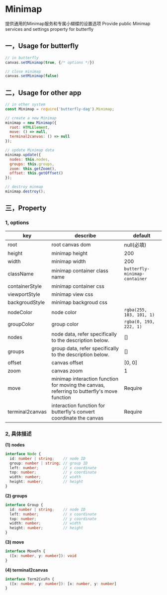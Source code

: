 # Minimap

提供通用的Minimap服务和专属小蝴蝶的设置选项
Provide public Minimap services and settings property for butterfly

## 一，Usage for butterfly

```js
// in butterfly
canvas.setMinimap(true, {/* options */})

// close minimap
canvas.setMinimap(false)

```

## 二，Usage for other app

```js
// in other system
const Minimap = require('butterfly-dag').Minimap;

// create a new Minimap
minimap = new Minimap({
  root: HTMLElement,
  move: () => null,
  terminal2canvas: () => null
});

// update Minimap data
minimap.update({
  nodes: this.nodes,
  groups: this.groups,
  zoom: this.getZoom(),
  offset: this.getOffset()
});

// destroy minmap
minimap.destroy();

```

## 三，Property

### 1, options

| key | describe | default 
| ---- | ---- | ---- |
| root | root canvas dom | null(必填) | 
| height | minimap height | 200 |
| width  | minimap width | 200 |
| className | minimap container class name | `butterfly-minimap-container` |
| containerStyle | minimap container css | |
| viewportStyle | minimap view css | |
| backgroudStyle  | minimap backgroud css | |
| nodeColor | node color | `rgba(255, 103, 101, 1)` |
| groupColor | group color | `rgba(0, 193, 222, 1)` |
| nodes | node data, refer specifically to the description below. | [] |
| groups | group data, refer specifically to the description below.  | [] |
| offset | canvas offset | [0, 0] | 
| zoom | canvas zoom | 1 |
| move | minimap interaction function for moving the canvas, referring to butterfly's move function | Require |
| terminal2canvas | interaction function for butterfly's convert coordinate the canvas | Require |

### 2, 具体描述

**(1) nodes**
```ts
interface Node {
  id: number | string;    // node ID
  group: number | string; // group ID
  left: number;           // x coordinate
  top: number;            // y coordinate
  width: number;          // width
  height: number;         // height
}
```

**(2) groups**
```ts
interface Group {
  id: number | string;    // node ID
  left: number;           // x coordinate
  top: number;            // y coordinate
  width: number;          // width  
  height: number;         // height
}
```

**(3) move**
```ts
interface MoveFn {
  ([x: number, y: number]): void
}
```


**(4) terminal2canvas**
```ts
interface Term2CvsFn {
  ([x: number, y: number]): [x: number, y: number]
}
```